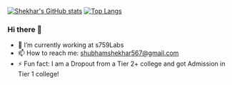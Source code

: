 [![Shekhar's GitHub stats](https://github-readme-stats.vercel.app/api?username=shubham567)](https://github.com/anuraghazra/github-readme-stats)
[![Top Langs](https://github-readme-stats.vercel.app/api/top-langs/?username=shubham567&count_private=true&layout=compact)](https://github.com/anuraghazra/github-readme-stats)

### Hi there 👋

- 🔭 I’m currently working at s759Labs
- 📫 How to reach me: shubhamshekhar567@gmail.com
- ⚡ Fun fact: I am a Dropout from a Tier 2+ college and got Admission in Tier 1 college!



<!--
**Shubham567/Shubham567** is a ✨ _special_ ✨ repository because its `README.md` (this file) appears on your GitHub profile.

Here are some ideas to get you started:

- 🔭 I’m currently working on ...
- 🌱 I’m currently learning ...
- 👯 I’m looking to collaborate on ...
- 🤔 I’m looking for help with ...
- 💬 Ask me about ...
- 📫 How to reach me: ...
- 😄 Pronouns: ...
- ⚡ Fun fact: ...
-->
